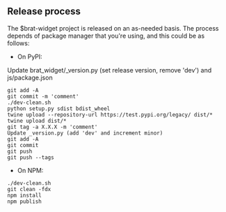 Release process
------------
The $brat-widget project is released on an as-needed basis. The process depends of package manager that you're using, 
and this could be as follows:

- On PyPI:

Update brat_widget/_version.py (set release version, remove 'dev') and js/package.json

```
git add -A
git commit -m 'comment'
./dev-clean.sh
python setup.py sdist bdist_wheel
twine upload --repository-url https://test.pypi.org/legacy/ dist/*
twine upload dist/*
git tag -a X.X.X -m 'comment'
Update _version.py (add 'dev' and increment minor)
git add -A
git commit
git push
git push --tags
```
- On NPM:

```
./dev-clean.sh
git clean -fdx
npm install
npm publish
```